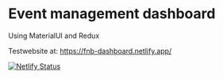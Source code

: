 # Event management dashboard

Using MaterialUI and Redux

Testwebsite at:
https://fnb-dashboard.netlify.app/

[![Netlify Status](https://api.netlify.com/api/v1/badges/d8fafb45-1e22-4449-aeab-d5ddf7cd0034/deploy-status)](https://app.netlify.com/sites/fnb-dashboard/deploys)
